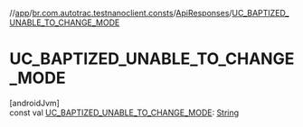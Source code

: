 //[app](../../../index.md)/[br.com.autotrac.testnanoclient.consts](../index.md)/[ApiResponses](index.md)/[UC_BAPTIZED_UNABLE_TO_CHANGE_MODE](-u-c_-b-a-p-t-i-z-e-d_-u-n-a-b-l-e_-t-o_-c-h-a-n-g-e_-m-o-d-e.md)

# UC_BAPTIZED_UNABLE_TO_CHANGE_MODE

[androidJvm]\
const val [UC_BAPTIZED_UNABLE_TO_CHANGE_MODE](-u-c_-b-a-p-t-i-z-e-d_-u-n-a-b-l-e_-t-o_-c-h-a-n-g-e_-m-o-d-e.md): [String](https://kotlinlang.org/api/latest/jvm/stdlib/kotlin/-string/index.html)
